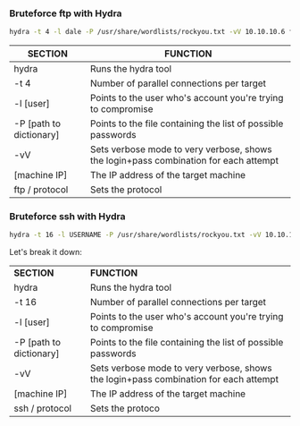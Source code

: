 
### Bruteforce ftp with Hydra
```bash
hydra -t 4 -l dale -P /usr/share/wordlists/rockyou.txt -vV 10.10.10.6 ftp
```

| SECTION               | FUNCTION                                               |
|-----------------------|--------------------------------------------------------|
| hydra                 | Runs the hydra tool                                    |
| -t 4                  | Number of parallel connections per target              |
| -l [user]             | Points to the user who's account you're trying to compromise  |
| -P [path to dictionary]| Points to the file containing the list of possible passwords |
| -vV                   | Sets verbose mode to very verbose, shows the login+pass combination for each attempt |
| [machine IP]          | The IP address of the target machine                   |
| ftp / protocol        | Sets the protocol                                      |


### Bruteforce ssh with Hydra
``` bash
hydra -t 16 -l USERNAME -P /usr/share/wordlists/rockyou.txt -vV 10.10.188.119 ssh
```

Let's break it down:

|   |   |
|---|---|
|**SECTION**|**FUNCTION**|
|hydra|Runs the hydra tool|
|-t 16|Number of parallel connections per target|
|-l [user]|Points to the user who's account you're trying to compromise|
|-P [path to dictionary]|Points to the file containing the list of possible passwords|
|-vV|Sets verbose mode to very verbose, shows the login+pass combination for each attempt|
|[machine IP]|The IP address of the target machine|
|ssh / protocol|Sets the protoco|

